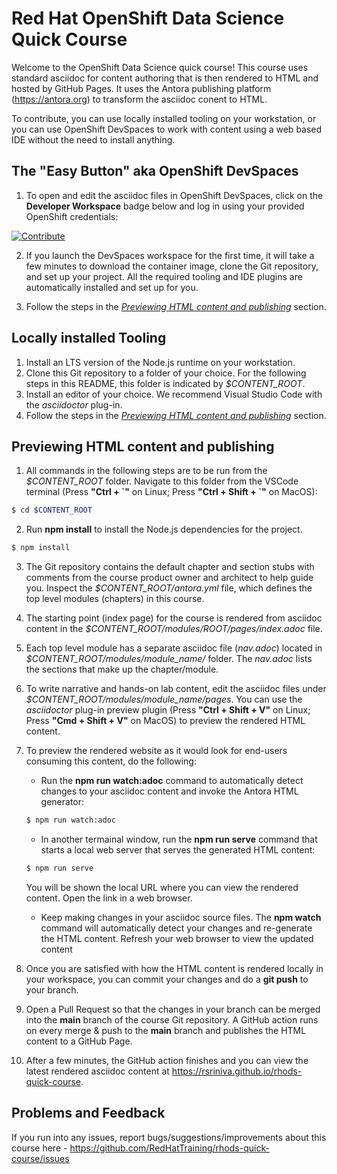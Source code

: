# Red Hat OpenShift Data Science Quick Course

Welcome to the OpenShift Data Science quick course! This course uses standard asciidoc for content authoring that is then rendered to HTML and hosted by GitHub Pages. It uses the Antora publishing platform (https://antora.org) to transform the asciidoc conent to HTML.

To contribute, you can use locally installed tooling on your workstation, or you can use OpenShift DevSpaces to work with content using a web based IDE without the need to install anything.

## The "Easy Button" aka OpenShift DevSpaces

1. To open and edit the asciidoc files in OpenShift DevSpaces, click on the **Developer Workspace** badge below and log in using your provided OpenShift credentials:

[![Contribute](https://www.eclipse.org/che/contribute.svg)](https://devspaces.apps.cluster-bqmpk.bqmpk.sandbox1618.opentlc.com/#https://github.com/RedHatTraining/rhods-quick-course)

2. If you launch the DevSpaces workspace for the first time, it will take a few minutes to download the container image, clone the Git repository, and set up your project. All the required tooling and IDE plugins are automatically installed and set up for you.

3. Follow the steps in the [*Previewing HTML content and publishing*](#Previewing-HTML-content-and-publishing) section.

## Locally installed Tooling

1. Install an LTS version of the Node.js runtime on your workstation.
2. Clone this Git repository to a folder of your choice. For the following steps in this README, this folder is indicated by *$CONTENT_ROOT*.
3. Install an editor of your choice. We recommend Visual Studio Code with the *asciidoctor* plug-in.
4. Follow the steps in the [*Previewing HTML content and publishing*](#Previewing-HTML-content-and-publishing) section.

## Previewing HTML content and publishing

1. All commands in the following steps are to be run from the *$CONTENT_ROOT* folder. Navigate to this folder from the VSCode terminal (Press **"Ctrl + \`"** on Linux; Press **"Ctrl + Shift + `"** on MacOS):

```bash
$ cd $CONTENT_ROOT
```

2. Run **npm install** to install the Node.js dependencies for the project.

```bash
$ npm install
```

3. The Git repository contains the default chapter and section stubs with comments from the course product owner and architect to help guide you. Inspect the *$CONTENT_ROOT/antora.yml* file, which defines the top level modules (chapters) in this course. 

4. The starting point (index page) for the course is rendered from asciidoc content in the *$CONTENT_ROOT/modules/ROOT/pages/index.adoc* file.

5. Each top level module has a separate asciidoc file (*nav.adoc*) located in *$CONTENT_ROOT/modules/module_name/* folder. The *nav.adoc* lists the sections that make up the chapter/module.

6. To write narrative and hands-on lab content, edit the asciidoc files under *$CONTENT_ROOT/modules/module_name/pages*. You can use the *asciidoctor* plug-in preview plugin (Press **"Ctrl + Shift + V"** on Linux; Press **"Cmd + Shift + V"** on MacOS) to preview the rendered HTML content.

7. To preview the rendered website as it would look for end-users consuming this content, do the following:

    * Run the **npm run watch:adoc** command to automatically detect changes to your asciidoc content and invoke the Antora HTML generator:

    ```bash
    $ npm run watch:adoc
    ```

    * In another termainal window, run the **npm run serve** command that starts a local web server that serves the generated HTML content:

    ```bash
    $ npm run serve
    ```
    You will be shown the local URL where you can view the rendered content. Open the link in a web browser.

    * Keep making changes in your asciidoc source files. The **npm watch** command will automatically detect your changes and re-generate the HTML content. Refresh your web browser to view the updated content

8. Once you are satisfied with how the HTML content is rendered locally in your workspace, you can commit your changes and do a **git push** to your branch.

9. Open a Pull Request so that the changes in your branch can be merged into the **main** branch of the course Git repository. A GitHub action runs on every merge & push to the **main** branch and publishes the HTML content to a GitHub Page.

9. After a few minutes, the GitHub action finishes and you can view the latest rendered asciidoc content at https://rsriniva.github.io/rhods-quick-course.

## Problems and Feedback
If you run into any issues, report bugs/suggestions/improvements about this course here - https://github.com/RedHatTraining/rhods-quick-course/issues

